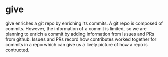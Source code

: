 # give
give enriches a git repo by enriching its commits.
A git repo is composed of commits. However, the information of a commit is limited, so we are planning to enrich a commit by adding information from Issues and PRs from github. Issues and PRs record how contributes worked together for commits in a repo which can give us a lively picture of how a repo is contructed.
